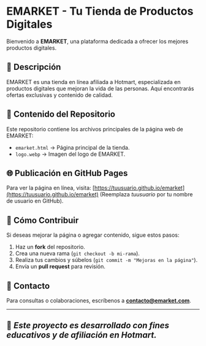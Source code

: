 # EMARKET - Tu Tienda de Productos Digitales

Bienvenido a **EMARKET**, una plataforma dedicada a ofrecer los mejores productos digitales. 

## 🚀 Descripción
EMARKET es una tienda en línea afiliada a Hotmart, especializada en productos digitales que mejoran la vida de las personas. Aquí encontrarás ofertas exclusivas y contenido de calidad.

## 📂 Contenido del Repositorio
Este repositorio contiene los archivos principales de la página web de EMARKET:
- `emarket.html` → Página principal de la tienda.
- `logo.webp` → Imagen del logo de EMARKET.

## 🌐 Publicación en GitHub Pages
Para ver la página en línea, visita: [https://tuusuario.github.io/emarket](https://tuusuario.github.io/emarket) (Reemplaza *tuusuario* por tu nombre de usuario en GitHub).

## 🔧 Cómo Contribuir
Si deseas mejorar la página o agregar contenido, sigue estos pasos:
1. Haz un **fork** del repositorio.
2. Crea una nueva rama (`git checkout -b mi-rama`).
3. Realiza tus cambios y súbelos (`git commit -m "Mejoras en la página"`).
4. Envía un **pull request** para revisión.

## 📩 Contacto
Para consultas o colaboraciones, escríbenos a **contacto@emarket.com**.

---
📌 *Este proyecto es desarrollado con fines educativos y de afiliación en Hotmart.*
-

